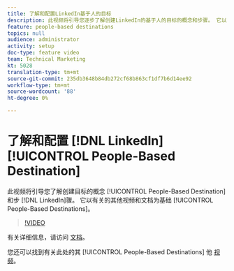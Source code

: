 ```yaml
---
title: 了解和配置LinkedIn基于人的目标
description: 此视频将引导您逐步了解创建LinkedIn的基于人的目标的概念和步骤。 它以关于基于人的目标的其他视频和文档为基础。
feature: people-based destinations
topics: null
audience: administrator
activity: setup
doc-type: feature video
team: Technical Marketing
kt: 5028
translation-type: tm+mt
source-git-commit: 235db3648b84db272cf68b863cf1df7b6d14ee92
workflow-type: tm+mt
source-wordcount: '88'
ht-degree: 0%

---
```



# 了解和配置 [!DNL LinkedIn] [!UICONTROL People-Based Destination]

此视频将引导您了解创建目标的概念 [!UICONTROL People-Based Destination] 和步 [!DNL LinkedIn]骤。 它以有关的其他视频和文档为基础 [!UICONTROL People-Based Destinations]。

>[!VIDEO](https://video.tv.adobe.com/v/34171/?quality=12)

有关详细信息，请访问 [文档](https://docs.adobe.com/content/help/en/audience-manager/user-guide/features/destinations/people-based/people-based-destinations-overview.html)。

您还可以找到有关此处的其 [!UICONTROL People-Based Destinations] 他 [视频](https://adobe.ly/aamlearnpbd)。
